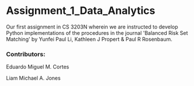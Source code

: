 # Assignment_1_Data_Analytics

Our first assignment in CS 3203N wherein we are instructed to develop Python implementations of the procedures in the journal 'Balanced Risk Set Matching' by Yunfei Paul Li, Kathleen J Propert & Paul R Rosenbaum.

### Contributors:
Eduardo Miguel M. Cortes

Liam Michael A. Jones


